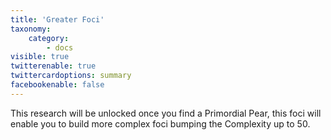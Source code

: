 ```yaml
---
title: 'Greater Foci'
taxonomy:
    category:
        - docs
visible: true
twitterenable: true
twittercardoptions: summary
facebookenable: false
---
```


This research will be unlocked once you find a Primordial Pear, this foci will enable you to build more complex foci bumping the Complexity up to 50.